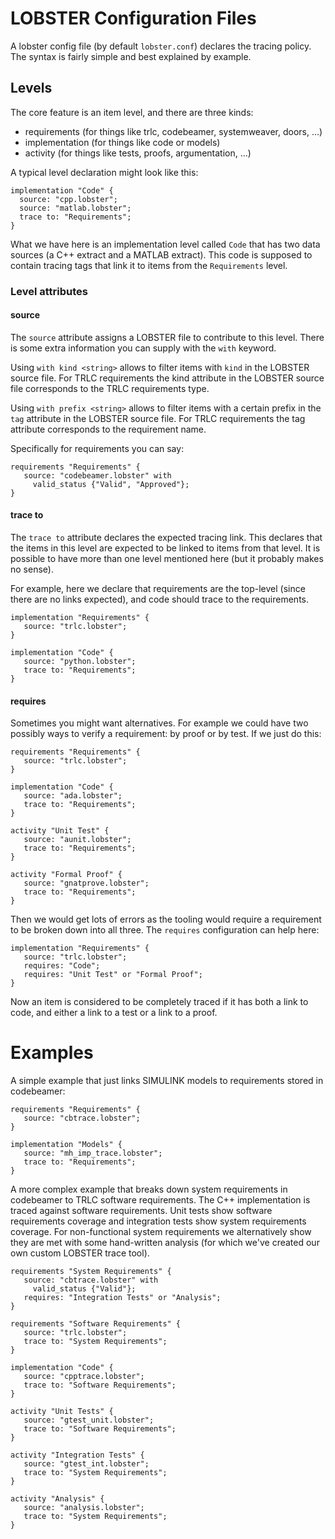 # LOBSTER Configuration Files

A lobster config file (by default `lobster.conf`) declares the tracing
policy. The syntax is fairly simple and best explained by example.

## Levels

The core feature is an item level, and there are three kinds:

* requirements (for things like trlc, codebeamer, systemweaver, doors, ...)
* implementation (for things like code or models)
* activity (for things like tests, proofs, argumentation, ...)

A typical level declaration might look like this:

```
implementation "Code" {
  source: "cpp.lobster";
  source: "matlab.lobster";
  trace to: "Requirements";
}
```

What we have here is an implementation level called `Code` that has
two data sources (a C++ extract and a MATLAB extract). This code is
supposed to contain tracing tags that link it to items from the
`Requirements` level.

### Level attributes

#### source

The `source` attribute assigns a LOBSTER file to contribute to this
level. There is some extra information you can supply with the `with`
keyword.

Using `with kind <string>` allows to filter items with `kind` in the 
LOBSTER source file. For TRLC requirements the kind attribute in the 
LOBSTER source file corresponds to the TRLC requirements type.

Using `with prefix <string>` allows to filter items with a certain
prefix in the `tag` attribute in the LOBSTER source file. For TRLC 
requirements the tag attribute corresponds to the requirement name.

Specifically for requirements you can say:

```
requirements "Requirements" {
   source: "codebeamer.lobster" with
     valid_status {"Valid", "Approved"};
}
```

#### trace to

The `trace to` attribute declares the expected tracing link. This
declares that the items in this level are expected to be linked to
items from that level. It is possible to have more than one level
mentioned here (but it probably makes no sense).

For example, here we declare that requirements are the top-level
(since there are no links expected), and code should trace to the
requirements.

```
implementation "Requirements" {
   source: "trlc.lobster";
}

implementation "Code" {
   source: "python.lobster";
   trace to: "Requirements";
}
```

#### requires

Sometimes you might want alternatives. For example we could have two
possibly ways to verify a requirement: by proof or by test. If we just
do this:

```
requirements "Requirements" {
   source: "trlc.lobster";
}

implementation "Code" {
   source: "ada.lobster";
   trace to: "Requirements";
}

activity "Unit Test" {
   source: "aunit.lobster";
   trace to: "Requirements";
}

activity "Formal Proof" {
   source: "gnatprove.lobster";
   trace to: "Requirements";
}
```

Then we would get lots of errors as the tooling would require a
requirement to be broken down into all three. The `requires`
configuration can help here:


```
implementation "Requirements" {
   source: "trlc.lobster";
   requires: "Code";
   requires: "Unit Test" or "Formal Proof";
}
```

Now an item is considered to be completely traced if it has both a
link to code, and either a link to a test or a link to a proof.

# Examples

A simple example that just links SIMULINK models to requirements
stored in codebeamer:

```
requirements "Requirements" {
   source: "cbtrace.lobster";
}

implementation "Models" {
   source: "mh_imp_trace.lobster";
   trace to: "Requirements";
}
```

A more complex example that breaks down system requirements in
codebeamer to TRLC software requirements. The C++ implementation is
traced against software requirements. Unit tests show software
requirements coverage and integration tests show system requirements
coverage. For non-functional system requirements we alternatively show
they are met with some hand-written analysis (for which we've created
our own custom LOBSTER trace tool).

```
requirements "System Requirements" {
   source: "cbtrace.lobster" with
     valid_status {"Valid"};
   requires: "Integration Tests" or "Analysis";
}

requirements "Software Requirements" {
   source: "trlc.lobster";
   trace to: "System Requirements";
}

implementation "Code" {
   source: "cpptrace.lobster";
   trace to: "Software Requirements";
}

activity "Unit Tests" {
   source: "gtest_unit.lobster";
   trace to: "Software Requirements";
}

activity "Integration Tests" {
   source: "gtest_int.lobster";
   trace to: "System Requirements";
}

activity "Analysis" {
   source: "analysis.lobster";
   trace to: "System Requirements";
}
```
